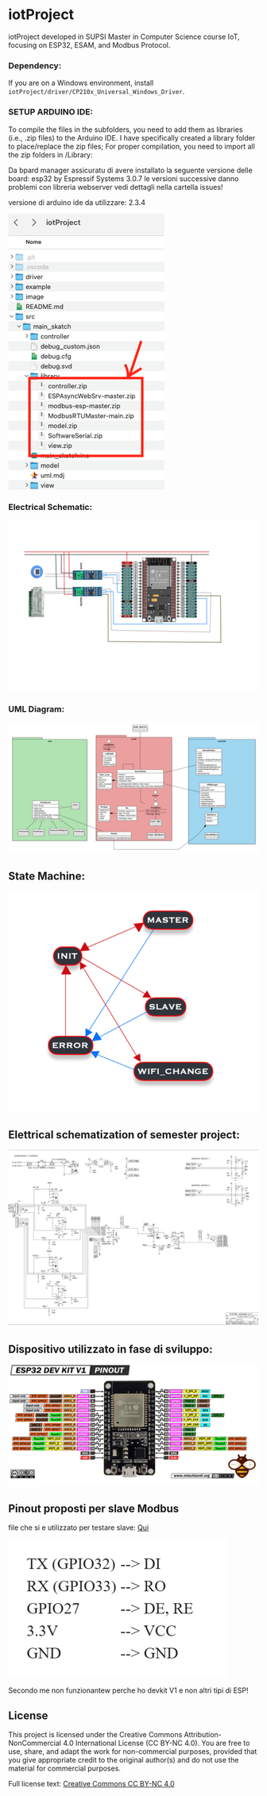 # iotProject
iotProject developed in SUPSI Master in Computer Science course IoT, focusing on ESP32, ESAM, and Modbus Protocol.

### Dependency:
If you are on a Windows environment, install `iotProject/driver/CP210x_Universal_Windows_Driver`.

### SETUP ARDUINO IDE:

To compile the files in the subfolders, you need to add them as libraries (i.e., .zip files) to the Arduino IDE.
I have specifically created a library folder to place/replace the zip files;
For proper compilation, you need to import all the zip folders in /Library:


Da bpard manager assicuratu di avere installato la seguente versione delle board: esp32 by Espressif Systems 3.0.7 le versioni successive danno problemi con libreria webserver vedi dettagli nella cartella issues!

versione di arduino ide da utilizzare: 2.3.4



![alt text](image/Library.png)

### Electrical Schematic:

![alt text](image/schema_elettrico.jpeg)

### UML Diagram:

![alt text](image/uml.png)

## State Machine: 
![alt text](image/state_machine.png)



## Elettrical schematization of semester project:
![alt text](docs/EsamElettric.jpg)


## Dispositivo utilizzato in fase di sviluppo:
![alt text](image/ESP32-DOIT-DEV-KIT-v1-pinout-mischianti.png)

## Pinout proposti per slave Modbus

file che si e utilizzato per testare slave: [Qui](src/SLAVE_EXAMPLE/modbusSlave2/modbusSlave2.ino)


![alt text](image/SlavePinout.png)


Secondo me non funzionantew perche ho devkit V1 e non altri tipi di ESP!


## License

This project is licensed under the Creative Commons Attribution-NonCommercial 4.0 International License (CC BY-NC 4.0). You are free to use, share, and adapt the work for non-commercial purposes, provided that you give appropriate credit to the original author(s) and do not use the material for commercial purposes.

Full license text: [Creative Commons CC BY-NC 4.0](https://creativecommons.org/licenses/by-nc/4.0/)

